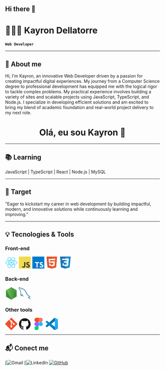 ## Hi there 👋

# 👩🏻‍💻 Kayron Dellatorre

**`Web Developer`**

---

## 🚀 About me  
 Hi, I'm Kayron, an innovative Web Developer driven by a passion for creating impactful digital experiences. My journey from a Computer Science degree to professional development has equipped me with the logical rigor to tackle complex problems. My practical experience involves building a variety of sites and scalable projects using JavaScript, TypeScript, and Node.js. I specialize in developing efficient solutions and am excited to bring my blend of academic foundation and real-world project delivery to my next role.
<h1 align="center">Olá, eu sou Kayron 👋</h1>

---

## 📚 Learning  
JavaScript | TypeScript | React | Node.js | MySQL 

---

## 🎯 Target
"Eager to kickstart my career in web development by building impactful, modern, and innovative solutions while continuously learning and improving."

---

## 💡 Tecnologies & Tools

### Front-end  
<img align="center" alt="React" height="40" width="40" src="https://raw.githubusercontent.com/devicons/devicon/master/icons/react/react-original.svg">
<img align="center" alt="JavaScript" height="40" width="40" src="https://raw.githubusercontent.com/devicons/devicon/master/icons/javascript/javascript-original.svg">
<img align="center" alt="TypeScript" height="40" width="40" src="https://raw.githubusercontent.com/devicons/devicon/master/icons/typescript/typescript-original.svg">
<img align="center" alt="HTML5" height="40" width="40" src="https://raw.githubusercontent.com/devicons/devicon/master/icons/html5/html5-original.svg">
<img align="center" alt="CSS3" height="40" width="40" src="https://raw.githubusercontent.com/devicons/devicon/master/icons/css3/css3-original.svg">

### Back-end  
<img align="center" alt="Node.js" height="40" width="40" src="https://raw.githubusercontent.com/devicons/devicon/master/icons/nodejs/nodejs-original.svg">
<img align="center" alt="MySQL" height="40" width="40" src="https://raw.githubusercontent.com/devicons/devicon/master/icons/mysql/mysql-original.svg">

### Other tools  
<img align="center" alt="Git" height="40" width="40" src="https://raw.githubusercontent.com/devicons/devicon/master/icons/git/git-original.svg">
<img align="center" alt="GitHub" height="40" width="40" src="https://raw.githubusercontent.com/devicons/devicon/master/icons/github/github-original.svg">
<img align="center" alt="Figma" height="40" width="40" src="https://raw.githubusercontent.com/devicons/devicon/master/icons/figma/figma-original.svg">
<img align="center" alt="VSCode" height="40" width="40" src="https://raw.githubusercontent.com/devicons/devicon/master/icons/vscode/vscode-original.svg">

---

## 📬 Conect me

[![Gmail](https://mail.google.com/mail/u/0/?tab=rm&ogbl#inbox)
[![LinkedIn](https://www.linkedin.com/in/kayron-dellatorre/)
[![GitHub](https://img.shields.io/badge/GitHub-000000?style=for-the-badge&logo=github&logoColor=white)](https://github.com/seuusuario)

